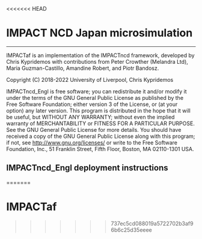 <<<<<<< HEAD
# IMPACT NCD Japan microsimulation

--------------------------------------------------------------------------------

IMPACTaf is an implementation of the IMPACTncd framework, developed by Chris
Kypridemos with contributions from Peter Crowther (Melandra Ltd), Maria
Guzman-Castillo, Amandine Robert, and Piotr Bandosz. 

Copyright (C) 2018-2022 University of Liverpool, Chris Kypridemos

IMPACTncd_Engl is free software; you can redistribute it and/or modify it under the
terms of the GNU General Public License as published by the Free Software
Foundation; either version 3 of the License, or (at your option) any later
version. This program is distributed in the hope that it will be useful, but
WITHOUT ANY WARRANTY; without even the implied warranty of MERCHANTABILITY or
FITNESS FOR A PARTICULAR PURPOSE. See the GNU General Public License for more
details. You should have received a copy of the GNU General Public License along
with this program; if not, see <http://www.gnu.org/licenses/> or write to the
Free Software Foundation, Inc., 51 Franklin Street, Fifth Floor, Boston, MA
02110-1301 USA.

## IMPACTncd_Engl deployment instructions

=======
# IMPACTaf
>>>>>>> 737ec5cd088019a5722702b3af96b6c25d35eeee
